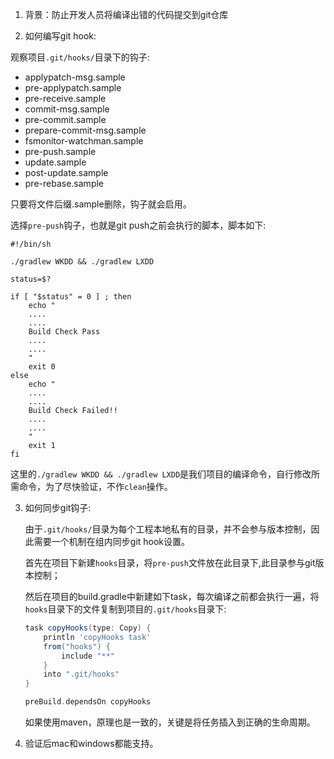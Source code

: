 1. 背景：防止开发人员将编译出错的代码提交到git仓库

2. 如何编写git hook:

观察项目`.git/hooks/`目录下的钩子:

- applypatch-msg.sample     
- pre-applypatch.sample     
- pre-receive.sample
- commit-msg.sample         
- pre-commit.sample         
- prepare-commit-msg.sample
- fsmonitor-watchman.sample 
- pre-push.sample           
- update.sample
- post-update.sample       
- pre-rebase.sample

只要将文件后缀.sample删除，钩子就会启用。

选择`pre-push`钩子，也就是git push之前会执行的脚本，脚本如下:

```shell
#!/bin/sh

./gradlew WKDD && ./gradlew LXDD

status=$?

if [ "$status" = 0 ] ; then
    echo "
    ....
    ....
    Build Check Pass
    ....
    ....
    "
    exit 0
else
    echo "
    ....
    ....
    Build Check Failed!!
    ....
    ....
    "
    exit 1
fi
```

这里的`./gradlew WKDD && ./gradlew LXDD`是我们项目的编译命令，自行修改所需命令，为了尽快验证，不作`clean`操作。



3. 如何同步git钩子:

   由于`.git/hooks/`目录为每个工程本地私有的目录，并不会参与版本控制，因此需要一个机制在组内同步git hook设置。

   首先在项目下新建`hooks`目录，将`pre-push`文件放在此目录下,此目录参与git版本控制；

   然后在项目的build.gradle中新建如下task，每次编译之前都会执行一遍，将`hooks`目录下的文件复制到项目的`.git/hooks`目录下:

   ```groovy
   task copyHooks(type: Copy) {
       println 'copyHooks task'
       from("hooks") {
           include "**"
       }
       into ".git/hooks"
   }
   
   preBuild.dependsOn copyHooks
   ```

   如果使用maven，原理也是一致的，关键是将任务插入到正确的生命周期。

4. 验证后mac和windows都能支持。